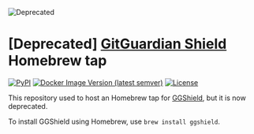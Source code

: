 ![Deprecated](https://img.shields.io/badge/status-deprecated-red)

# [Deprecated] [GitGuardian Shield](https://github.com/GitGuardian/gg-shield) Homebrew tap

[![PyPI](https://img.shields.io/pypi/v/ggshield?color=%231B2D55&style=for-the-badge)](https://pypi.org/project/ggshield/)
[![Docker Image Version (latest semver)](https://img.shields.io/docker/v/gitguardian/ggshield?color=1B2D55&sort=semver&style=for-the-badge&label=Docker)](https://hub.docker.com/r/gitguardian/ggshield)
[![License](https://img.shields.io/github/license/GitGuardian/gg-shield?color=%231B2D55&style=for-the-badge)](LICENSE)

This repository used to host an Homebrew tap for [GGShield](http://github.com/GitGuardian/ggshield), but it is now deprecated.

To install GGShield using Homebrew, use `brew install ggshield`.
